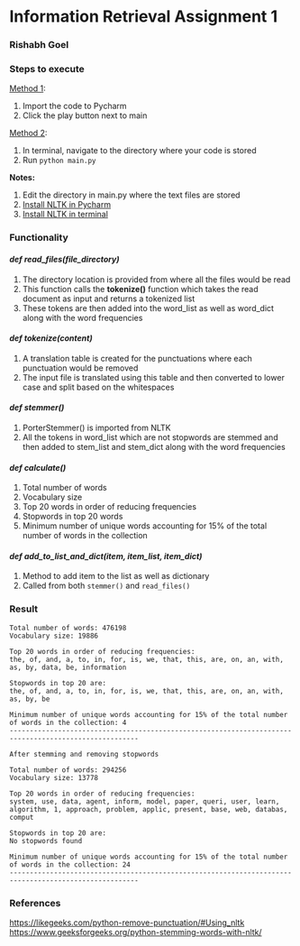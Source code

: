 # Information Retrieval Assignment 1
### Rishabh Goel


### Steps to execute

<u>Method 1</u>:
1. Import the code to Pycharm 
2. Click the play button next to main

<u>Method 2</u>:
1. In terminal, navigate to the directory where your code is stored
2. Run `python main.py`


**Notes:**
1. Edit the directory in main.py where the text files are stored
2. [Install NLTK in Pycharm](https://www.jetbrains.com/help/pycharm/installing-uninstalling-and-upgrading-packages.html#packages-tool-window)
3. [Install NLTK in terminal](https://www.guru99.com/download-install-nltk.html#3)

### Functionality

#### _def read_files(file_directory)_
1. The directory location is provided from where all the files would be read
2. This function calls the **tokenize()** function which takes the read document as input and returns a tokenized list
3. These tokens are then added into the word_list as well as word_dict along with the word frequencies


#### _def tokenize(content)_
1. A translation table is created for the punctuations where each punctuation would be removed
2. The input file is translated using this table and then converted to lower case and split based on the whitespaces


#### _def stemmer()_
1. PorterStemmer() is imported from NLTK
2. All the tokens in word_list which are not stopwords are stemmed and then added to stem_list and stem_dict along with the word frequencies


#### _def calculate()_
1. Total number of words
2. Vocabulary size
3. Top 20 words in order of reducing frequencies
4. Stopwords in top 20 words
5. Minimum number of unique words accounting for 15% of the total number of words in the collection


#### _def add_to_list_and_dict(item, item_list, item_dict)_
1. Method to add item to the list as well as dictionary
2. Called from both `stemmer()` and `read_files()`

### Result

```
Total number of words: 476198
Vocabulary size: 19886

Top 20 words in order of reducing frequencies: 
the, of, and, a, to, in, for, is, we, that, this, are, on, an, with, as, by, data, be, information

Stopwords in top 20 are: 
the, of, and, a, to, in, for, is, we, that, this, are, on, an, with, as, by, be

Minimum number of unique words accounting for 15% of the total number of words in the collection: 4
------------------------------------------------------------------------------------------------------

After stemming and removing stopwords

Total number of words: 294256
Vocabulary size: 13778

Top 20 words in order of reducing frequencies: 
system, use, data, agent, inform, model, paper, queri, user, learn, algorithm, 1, approach, problem, applic, present, base, web, databas, comput

Stopwords in top 20 are: 
No stopwords found

Minimum number of unique words accounting for 15% of the total number of words in the collection: 24
------------------------------------------------------------------------------------------------------
```


### References

https://likegeeks.com/python-remove-punctuation/#Using_nltk
https://www.geeksforgeeks.org/python-stemming-words-with-nltk/